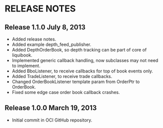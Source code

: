 RELEASE NOTES
=============

## Release 1.1.0 July 8, 2013
* Added release notes.
* Added example depth_feed_publisher.
* Added DepthOrderBook, so depth tracking can be part of core of liquibook.
* Implemented generic callback handling, now subclasses may not need to implement.
* Added BboListener, to receive callbacks for top of book events only.
* Added TradeListener, to receive trade callbacks.
* Changed OrderBookListener template param from OrderPtr to OrderBook.
* Fixed some edge case order book callback crashes.

## Release 1.0.0 March 19, 2013
* Initial commit in OCI GitHub repository.
